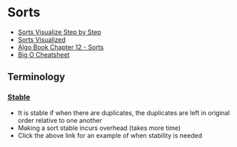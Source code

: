 # Sorts

- [Sorts Visualize Step by Step](https://www.hackerearth.com/practice/algorithms/sorting/merge-sort/visualize/)
- [Sorts Visualized](https://visualgo.net/en/sorting)
- [Algo Book Chapter 12 - Sorts](http://algorithms.dojo.news/static/Algorithms/index.html#LinkTarget_2140)
- [Big O Cheatsheet](https://cooervo.github.io/Algorithms-DataStructures-BigONotation/big-O-notation.html)

## Terminology

### [Stable](https://www.geeksforgeeks.org/stability-in-sorting-algorithms/)

- It is stable if when there are duplicates, the duplicates are left in original order relative to one another
- Making a sort stable incurs overhead (takes more time)
- Click the above link for an example of when stability is needed
